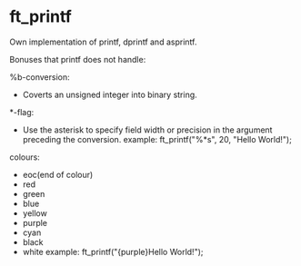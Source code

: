 # ft_printf

Own implementation of printf, dprintf and asprintf.

Bonuses that printf does not handle:

%b-conversion:
- Coverts an unsigned integer into binary string.

*-flag:
- Use the asterisk to specify field width or precision in the argument preceding the conversion.
example: ft_printf("%*s", 20, "Hello World!");

colours:
- eoc(end of colour)
- red
- green
- blue
- yellow
- purple
- cyan
- black
- white
example: ft_printf("{purple}Hello World!");

